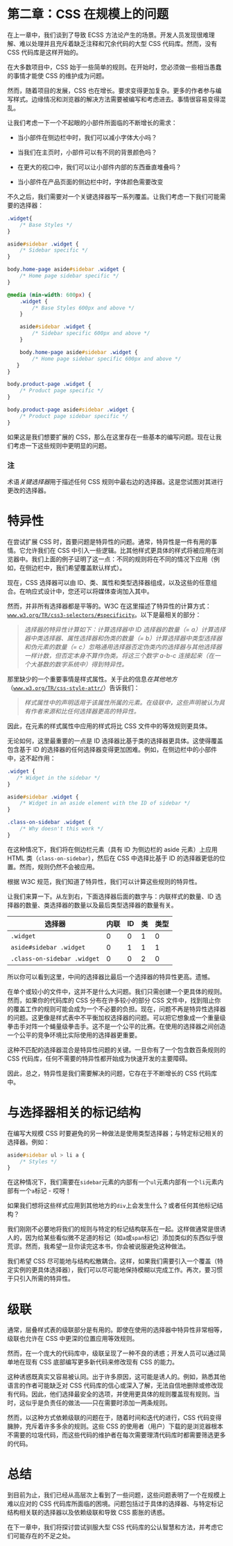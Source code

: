 # 第二章：CSS 在规模上的问题

在上一章中，我们谈到了导致 ECSS 方法论产生的场景。开发人员发现很难理解、难以处理并且充斥着缺乏注释和冗余代码的大型 CSS 代码库。然而，没有 CSS 代码库是这样开始的。

在大多数项目中，CSS 始于一些简单的规则。在开始时，您必须做一些相当愚蠢的事情才能使 CSS 的维护成为问题。

然而，随着项目的发展，CSS 也在增长。要求变得更加复杂。更多的作者参与编写样式。边缘情况和浏览器的解决方法需要被编写和考虑进去。事情很容易变得混乱。

让我们考虑一下一个不起眼的小部件所面临的不断增长的需求：

+   当小部件在侧边栏中时，我们可以减小字体大小吗？

+   当我们在主页时，小部件可以有不同的背景颜色吗？

+   在更大的视口中，我们可以让小部件内部的东西垂直堆叠吗？

+   当小部件在产品页面的侧边栏中时，字体颜色需要改变

不久之后，我们需要对一个关键选择器写一系列覆盖。让我们考虑一下我们可能需要的选择器：

```css
.widget{
    /* Base Styles */
}

aside#sidebar .widget {
    /* Sidebar specific */
}

body.home-page aside#sidebar .widget {
    /* Home page sidebar specific */
}

@media (min-width: 600px) {
    .widget {
        /* Base Styles 600px and above */
    }

    aside#sidebar .widget {
        /* Sidebar specific 600px and above */
    }

    body.home-page aside#sidebar .widget {
        /* Home page sidebar specific 600px and above */
   }    
}

body.product-page .widget {
    /* Product page specific */
}

body.product-page aside#sidebar .widget {
    /* Product page sidebar specific */
}
```

如果这是我们想要扩展的 CSS，那么在这里存在一些基本的编写问题。现在让我们考虑一下这些规则中更明显的问题。

### 注

术语*关键选择器*用于描述任何 CSS 规则中最右边的选择器。这是您试图对其进行更改的选择器。

# 特异性

在尝试扩展 CSS 时，首要问题是特异性的问题。通常，特异性是一件有用的事情。它允许我们在 CSS 中引入一些逻辑。比其他样式更具体的样式将被应用在浏览器中。我们上面的例子证明了这一点：不同的规则将在不同的情况下应用（例如，在侧边栏中，我们希望覆盖默认样式）。

现在，CSS 选择器可以由 ID、类、属性和类型选择器组成，以及这些的任意组合。在响应式设计中，您还可以将媒体查询加入其中。

然而，并非所有选择器都是平等的。W3C 在这里描述了特异性的计算方式：[`www.w3.org/TR/css3-selectors/#specificity`](http://www.w3.org/TR/css3-selectors/#specificity)。以下是最相关的部分：

> *选择器的特异性计算如下：计算选择器中 ID 选择器的数量（= a）计算选择器中类选择器、属性选择器和伪类的数量（= b）计算选择器中类型选择器和伪元素的数量（= c）忽略通用选择器否定伪类内的选择器与其他选择器一样计数，但否定本身不算作伪类。将这三个数字 a-b-c 连接起来（在一个大基数的数字系统中）得到特异性。*

那里缺少的一个重要事情是样式属性。关于此的信息*在其他地方*（[`www.w3.org/TR/css-style-attr/`](https://www.w3.org/TR/css-style-attr/)）告诉我们：

> *样式属性中的声明适用于该属性所属的元素。在级联中，这些声明被认为具有作者来源和比任何选择器更高的特异性。*

因此，在元素的样式属性中应用的样式将比 CSS 文件中的等效规则更具体。

无论如何，这里最重要的一点是 ID 选择器比基于类的选择器更具体。这使得覆盖包含基于 ID 的选择器的任何选择器变得更加困难。例如，在侧边栏中的小部件中，这不起作用：

```css
.widget {
   /* Widget in the sidebar */
}

aside#sidebar .widget {
    /* Widget in an aside element with the ID of sidebar */
}

.class-on-sidebar .widget {
    /* Why doesn't this work */
}
```

在这种情况下，我们将在侧边栏元素（具有 ID 为侧边栏的 aside 元素）上应用 HTML 类（`class-on-sidebar`），然后在 CSS 中选择比基于 ID 的选择器更低的位置。然而，规则仍然不会被应用。

根据 W3C 规范，我们知道了特异性，我们可以计算这些规则的特异性。

让我们来算一下。从左到右，下面选择器后面的数字与：内联样式的数量、ID 选择器的数量、类选择器的数量以及最后类型选择器的数量有关。

| **选择器** | **内联** | **ID** | **类** | **类型** |
| --- | --- | --- | --- | --- |
| `.widget` | 0 | 0 | 1 | 0 |
| `aside#sidebar .widget` | 0 | 1 | 1 | 1 |
| `.class-on-sidebar .widget` | 0 | 0 | 2 | 0 |

所以你可以看到这里，中间的选择器比最后一个选择器的特异性更高。遗憾。

在单个或较小的文件中，这并不是什么大问题。我们只需创建一个更具体的规则。然而，如果你的代码库的 CSS 分布在许多较小的部分 CSS 文件中，找到阻止你的覆盖工作的规则可能会成为一个不必要的负担。现在，问题不再是特异性选择器的问题。这更像是样式表中不平衡加权选择器的问题。可以把它想象成一个重量级拳击手对阵一个蝇量级拳击手。这不是一个公平的比赛。在使用的选择器之间创造一个公平的竞争环境比实际使用的选择器更重要。

这种不匹配的选择器混合是特异性问题的关键。一旦你有了一个包含数百条规则的 CSS 代码库，任何不需要的特异性都开始成为快速开发的主要障碍。

因此，总之，特异性是我们需要解决的问题，它存在于不断增长的 CSS 代码库中。

# 与选择器相关的标记结构

在编写大规模 CSS 时要避免的另一种做法是使用类型选择器；与特定标记相关的选择器。例如：

```css
aside#sidebar ul > li a {
    /* Styles */
}
```

在这种情况下，我们需要在`sidebar`元素的内部有一个`ul`元素内部有一个`li`元素内部有一个`a`标记 - 哎呀！

如果我们想将这些样式应用到其他地方的`div`上会发生什么？或者任何其他标记结构？

我们刚刚不必要地将我们的规则与特定的标记结构联系在一起。这样做通常是很诱人的，因为给某些看似微不足道的标记（如`a`或`span`标记）添加类似的东西似乎很荒谬。然而，我希望一旦你读完这本书，你会被说服避免这种做法。

我们希望 CSS 尽可能地与结构松散耦合。这样，如果我们需要引入一个覆盖（特定实例的更具体选择器），我们可以尽可能地保持模糊以完成工作。再次，要习惯于只引入所需的特异性。

# 级联

通常，层叠样式表的级联部分是有用的。即使在使用的选择器中特异性非常相等，级联也允许在 CSS 中更深的位置应用等效规则。

然而，在一个庞大的代码库中，级联呈现了一种不良的诱惑；开发人员可以通过简单地在现有 CSS 底部编写更多新代码来修改现有 CSS 的能力。

这种诱惑既真实又容易被认同。出于许多原因，这可能是诱人的。例如，熟悉其他语言的作者可能缺乏对 CSS 代码库的信心或深入了解，无法自信地删除或修改现有代码。因此，他们选择最安全的选项，并使用更具体的规则覆盖现有规则。当时，这似乎是负责任的做法——只在需要时添加一两条规则。

然而，以这种方式依赖级联的问题在于，随着时间和迭代的进行，CSS 代码变得臃肿，充斥着许多多余的规则。这些 CSS 的使用者（用户）下载的是浏览器根本不需要的垃圾代码，而这些代码的维护者在每次需要理清代码库时都需要筛选更多的代码。

# 总结

到目前为止，我们已经从高层次上看到了一些问题，这些问题表明了一个在规模上难以应对的 CSS 代码库所面临的困境。问题包括过于具体的选择器、与特定标记结构相关联的选择器以及依赖级联和导致 CSS 膨胀的诱惑。

在下一章中，我们将探讨尝试驯服大型 CSS 代码库的公认智慧和方法，并考虑它们可能存在的不足之处。
